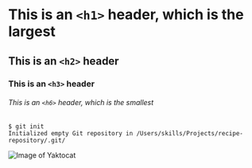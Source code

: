 # This is an `<h1>` header, which is the largest
## This is an `<h2>` header
### This is an `<h3>` header
###### This is an `<h6>` header, which is the smallest

```
$ git init
Initialized empty Git repository in /Users/skills/Projects/recipe-repository/.git/
```

![Image of Yaktocat](https://octodex.github.com/images/yaktocat.png)



